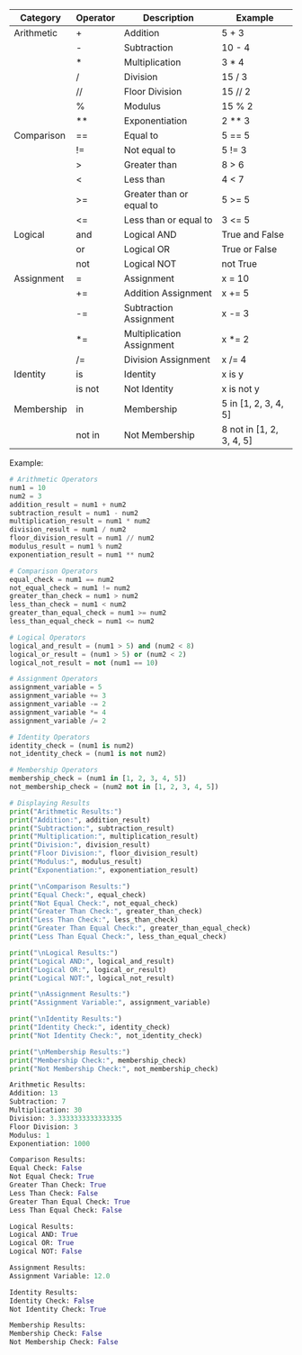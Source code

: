 | Category | Operator | Description | Example |
| --- | --- | --- | --- |
| Arithmetic | + | Addition | 5 + 3 |
|  | - | Subtraction | 10 - 4 |
|  | * | Multiplication | 3 * 4 |
|  | / | Division | 15 / 3 |
|  | // | Floor Division | 15 // 2 |
|  | % | Modulus | 15 % 2 |
|  | ** | Exponentiation | 2 ** 3 |
| Comparison | == | Equal to | 5 == 5 |
|  | != | Not equal to | 5 != 3 |
|  | > | Greater than | 8 > 6 |
|  | < | Less than | 4 < 7 |
|  | >= | Greater than or equal to | 5 >= 5 |
|  | <= | Less than or equal to | 3 <= 5 |
| Logical | and | Logical AND | True and False |
|  | or | Logical OR | True or False |
|  | not | Logical NOT | not True |
| Assignment | = | Assignment | x = 10 |
|  | += | Addition Assignment | x += 5 |
|  | -= | Subtraction Assignment | x -= 3 |
|  | *= | Multiplication Assignment | x *= 2 |
|  | /= | Division Assignment | x /= 4 |
| Identity | is | Identity | x is y |
|  | is not | Not Identity | x is not y |
| Membership | in | Membership | 5 in [1, 2, 3, 4, 5] |
|  | not in | Not Membership | 8 not in [1, 2, 3, 4, 5] |

Example:

```python
# Arithmetic Operators
num1 = 10
num2 = 3
addition_result = num1 + num2
subtraction_result = num1 - num2
multiplication_result = num1 * num2
division_result = num1 / num2
floor_division_result = num1 // num2
modulus_result = num1 % num2
exponentiation_result = num1 ** num2

# Comparison Operators
equal_check = num1 == num2
not_equal_check = num1 != num2
greater_than_check = num1 > num2
less_than_check = num1 < num2
greater_than_equal_check = num1 >= num2
less_than_equal_check = num1 <= num2

# Logical Operators
logical_and_result = (num1 > 5) and (num2 < 8)
logical_or_result = (num1 > 5) or (num2 < 2)
logical_not_result = not (num1 == 10)

# Assignment Operators
assignment_variable = 5
assignment_variable += 3
assignment_variable -= 2
assignment_variable *= 4
assignment_variable /= 2

# Identity Operators
identity_check = (num1 is num2)
not_identity_check = (num1 is not num2)

# Membership Operators
membership_check = (num1 in [1, 2, 3, 4, 5])
not_membership_check = (num2 not in [1, 2, 3, 4, 5])

# Displaying Results
print("Arithmetic Results:")
print("Addition:", addition_result)
print("Subtraction:", subtraction_result)
print("Multiplication:", multiplication_result)
print("Division:", division_result)
print("Floor Division:", floor_division_result)
print("Modulus:", modulus_result)
print("Exponentiation:", exponentiation_result)

print("\nComparison Results:")
print("Equal Check:", equal_check)
print("Not Equal Check:", not_equal_check)
print("Greater Than Check:", greater_than_check)
print("Less Than Check:", less_than_check)
print("Greater Than Equal Check:", greater_than_equal_check)
print("Less Than Equal Check:", less_than_equal_check)

print("\nLogical Results:")
print("Logical AND:", logical_and_result)
print("Logical OR:", logical_or_result)
print("Logical NOT:", logical_not_result)

print("\nAssignment Results:")
print("Assignment Variable:", assignment_variable)

print("\nIdentity Results:")
print("Identity Check:", identity_check)
print("Not Identity Check:", not_identity_check)

print("\nMembership Results:")
print("Membership Check:", membership_check)
print("Not Membership Check:", not_membership_check)
```

```python
Arithmetic Results:
Addition: 13
Subtraction: 7
Multiplication: 30
Division: 3.3333333333333335
Floor Division: 3
Modulus: 1
Exponentiation: 1000

Comparison Results:
Equal Check: False
Not Equal Check: True
Greater Than Check: True
Less Than Check: False
Greater Than Equal Check: True
Less Than Equal Check: False

Logical Results:
Logical AND: True
Logical OR: True
Logical NOT: False

Assignment Results:
Assignment Variable: 12.0

Identity Results:
Identity Check: False
Not Identity Check: True

Membership Results:
Membership Check: False
Not Membership Check: False
```
